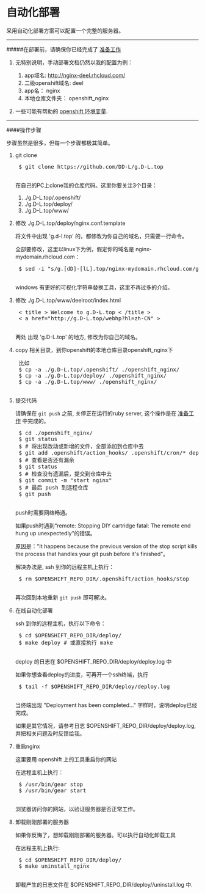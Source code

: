 # 自动化部署

采用自动化部署方案可以配置一个完整的服务器。

-------------------

#####在部署前，请确保你已经完成了 [准备工作](./pre-works.md)

1. 无特别说明，手动部署文档仍然以我的配置为例：

	1. app域名: http://nginx-deel.rhcloud.com/
	2. 二级openshift域名: deel
	3. app名： nginx
	3. 本地仓库文件夹： openshift_nginx

2. 一些可能有帮助的 [openshift 环境变量](https://developers.openshift.com/en/managing-environment-variables.html).

-----------------------

####操作步骤

步骤虽然是很多，但每一个步骤都极其简单。

1. git clone
	
	<pre>
	$ git clone https://github.com/DD-L/g.D-L.top
	</pre>

	在自己的PC上clone我的仓库代码。这里你要关注3个目录：
	
	1. ./g.D-L.top/.openshift/
	2. ./g.D-L.top/deploy/
	3. ./g.D-L.top/www/
	
2. 修改 ./g.D-L.top/deploy/nginx.conf.template

	将文件中出现 'g.d-l.top' 的，都修改为你自己的域名，只需要一行命令。

	全部要修改，这里以linux下为例，假定你的域名是 nginx-mydomain.rhcloud.com：
	
	<pre>
	$ sed -i "s/g.[dD]-[lL].top/nginx-mydomain.rhcloud.com/g" ./g.D-L.top/deploy/nginx.conf.template
	</pre>
	
	windows 有更好的可视化字符串替换工具，这里不再过多的介绍。

3. 修改 ./g.D-L.top/www/deelroot/index.html
	<pre>
	< title > Welcome to g.D-L.top < /title >
	< a href="http://g.D-L.top/webhp?hl=zh-CN" >
	</pre>
	两处 出现 'g.D-L.top' 的地方, 修改为你自己的域名。

4. copy 相关目录，到你openshift的本地仓库目录openshift_nginx下
	
	<pre>
	比如
	$ cp -a ./g.D-L.top/.openshift/ ./openshift_nginx/
	$ cp -a ./g.D-L.top/deploy/ ./openshift_nginx/
	$ cp -a ./g.D-L.top/www/ ./openshift_nginx/
	</pre>

5. 提交代码

	请确保在 `git push` 之前, 关停正在运行的ruby server, 这个操作是在 [准备工作](./pre-works.md) 中完成的。

	<pre>
	$ cd ./openshift_nginx/
	$ git status
	$ # 将出现改动或新增的文件，全部添加到仓库中去
	$ git add .openshift/action_hooks/ .openshift/cron/* deploy/ www/
	$ # 查看是否还有漏余
	$ git status
	$ # 检查没有遗漏后，提交到仓库中去
	$ git commit -m "start nginx"
	$ # 最后 push 到远程仓库
	$ git push
	</pre>

	push时需要网络畅通。


	如果push时遇到“remote: Stopping DIY cartridge fatal: The remote end hung up unexpectedly”的错误。

	原因是："It happens because the previous version of the stop script kills the process that handles your git push before it's finished"。

	解决办法是, ssh 到你的远程主机上执行：
	<pre>
	$ rm $OPENSHIFT_REPO_DIR/.openshift/action_hooks/stop
	</pre>
	再次回到本地重新 `git push` 即可解决。

6. 在线自动化部署
	
	ssh 到你的远程主机，执行以下命令：
	<pre>
	$ cd $OPENSHIFT_REPO_DIR/deploy/
	$ make deploy # 或直接执行 make
	</pre>
	
	deploy 的日志在 $OPENSHIFT_REPO_DIR/deploy/deploy.log 中
	
	如果你想查看deploy的进度，可再开一个ssh终端，执行
	<pre>
	$ tail -f $OPENSHIFT_REPO_DIR/deploy/deploy.log
	</pre>

	当终端出现 "Deployment has been completed..." 字样时，说明deploy已经完成。

	如果是其它情况，请参考日志 $OPENSHIFT_REPO_DIR/deploy/deploy.log, 并把相关问题及时反馈给我。

7. 重启nginx

	这里要用 openshift 上的工具重启你的网站
	
	在远程主机上执行：
	
	<pre>
	$ /usr/bin/gear stop
	$ /usr/bin/gear start
	</pre>
	
	浏览器访问你的网站，以验证服务器是否正常工作。

8. 卸载刚刚部署的服务器
	
	如果你反悔了，想卸载刚刚部署的服务器。可以执行自动化卸载工具
	
	在远程主机上执行:
	<pre>
	$ cd $OPENSHIFT_REPO_DIR/deploy/
	$ make uninstall_nginx 
	</pre>
	卸载产生的日志文件在 $OPENSHIFT_REPO_DIR/deploy//uninstall.log 中.
	
